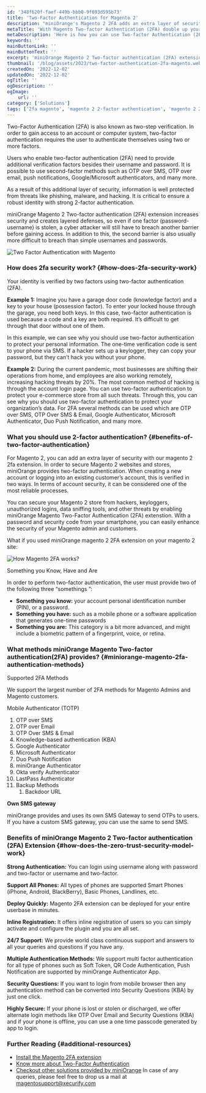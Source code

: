 ```yaml
---
id: '348f620f-faef-449b-bbb0-9f693d595b73'
title: 'Two-Factor Authentication for Magento 2'
description: "miniOrange's Magento 2 2FA adds an extra layer of security, making it harder for cyber attackers to breach your system, even if they have your password. Add an extra layer of security with our magento 2 2fa extension."
metaTitle: 'With Magento Two-factor Authentication (2FA) double up your security'
metaDescription: 'Here is how you can use Two-factor Authentication (2FA) to improve Magento 2 site security and implement a layered defense'
keywords: ''
mainButtonLink: ''
mainButtonText: ''
excerpt: 'miniOrange Magento 2 Two-factor authentication (2FA) extension increases security and creates layered defenses, so even if one factor (password-username) is stolen, a cyber attacker will still have to breach another barrier before gaining access. In addition to this, the second barrier is also usually more difficult to breach than simple usernames and passwords.'
thumbnail: '/blog/assets/2023/two-factor-authentication-2fa-magento.webp'
createdOn: '2022-12-02'
updatedOn: '2022-12-02'
ogTitle: ''
ogDescription: ''
ogImage:
    url: ''
category: ['Solutions']
tags: ['2fa magento', 'magento 2 2-factor authentication', 'magento 2 2fa', 'magento 2.4 2fa', 'magento google authenticator', 'magento mfa', 'magento two factor authentication']
---
```


Two-Factor Authentication (2FA) is also known as two-step verification. In order to gain access to an account or computer system, two-factor authentication requires the user to authenticate themselves using two or more factors.

Users who enable two-factor authentication (2FA) need to provide additional verification factors besides their username and password. It is possible to use second-factor methods such as OTP over SMS, OTP over email, push notifications, Google/Microsoft authenticators, and many more. 

As a result of this additional layer of security, information is well protected from threats like phishing, malware, and hacking. It is critical to ensure a robust identity with strong 2-factor authentication. 

miniOrange Magento 2 Two-factor authentication (2FA) extension increases security and creates layered defenses, so even if one factor (password-username) is stolen, a cyber attacker will still have to breach another barrier before gaining access. In addition to this, the second barrier is also usually more difficult to breach than simple usernames and passwords.

![Two Factor Authentication with Magento](/blog/assets/2023/two-factor-authentication-2fa-magento.webp)

### How does 2fa security work? {#how-does-2fa-security-work}

Your identity is verified by two factors using two-factor authentication (2FA).

**Example 1:** Imagine you have a garage door code (knowledge factor) and a key to your house (possession factor). To enter your locked house through the garage, you need both keys. In this case, two-factor authentication is used because a code and a key are both required. It’s difficult to get through that door without one of them.

In this example, we can see why you should use two-factor authentication to protect your personal information. The one-time verification code is sent to your phone via SMS. If a hacker sets up a keylogger, they can copy your password, but they can’t hack you without your phone.

**Example 2:** During the current pandemic, most businesses are shifting their operations from home, and employees are also working remotely, increasing hacking threats by 20%. The most common method of hacking is through the account login page. You can use two-factor authentication to protect your e-commerce store from all such threats. Through this, you can see why you should use two-factor authentication to protect your organization’s data. For 2FA several methods can be used which are OTP over SMS, OTP Over SMS & Email, Google Authenticator, Microsoft Authenticator, Duo Push Notification, and many more.

### What you should use 2-factor authentication? {#benefits-of-two-factor-authentication}

For Magento 2, you can add an extra layer of security with our magento 2 2fa extension. In order to secure Magento 2 websites and stores, miniOrange provides two-factor authentication. When creating a new account or logging into an existing customer’s account, this is verified in two ways. In terms of account security, it can be considered one of the most reliable processes.

You can secure your Magento 2 store from hackers, keyloggers, unauthorized logins, data sniffing tools, and other threats by enabling miniOrange Magento Two-Factor Authentication (2FA) extenstion. With a password and security code from your smartphone, you can easily enhance the security of your Magento admin and customers. 

What if you used miniOrange magento 2 2FA extension on your magento 2 site:

![How Magento 2FA works?](/blog/assets/2023/magento-2fa.gif)

Something you Know, Have and Are

In order to perform two-factor authentication, the user must provide two of the following three “somethings ”:
- **Something you know:** your account personal identification number (PIN), or a password.
- **Something you have:** such as a mobile phone or a software application that generates one-time passwords
- **Something you are:** This category is a bit more advanced, and might include a biometric pattern of a fingerprint, voice, or retina.


### What methods miniOrange Magento Two-factor authentication(2FA) provides? {#miniorange-magento-2fa-authentication-methods}

Supported 2FA Methods

We support the largest number of 2FA methods for Magento Admins and Magento customers.

Mobile Authenticator (TOTP)

1. OTP over SMS
2. OTP over Email
3. OTP Over SMS & Email
4. Knowledge-based authentication (KBA)
5. Google Authenticator
6. Microsoft Authenticator
7. Duo Push Notification
8. miniOrange Authenticator
9. Okta verify Authenticator
10. LastPass Authenticator
11. Backup Methods
    1. Backdoor URL

**Own SMS gateway**

miniOrange provides and uses its own SMS Gateway to send OTPs to users. If you have a custom SMS gateway, you can use the same to send SMS.

### Benefits of miniOrange Magento 2 Two-factor authentication (2FA) Extension {#how-does-the-zero-trust-security-model-work}

**Strong Authentication:** You can login using username along with password and two-factor or username and two-factor.

**Support All Phones:**  All types of phones are supported Smart Phones (iPhone, Android, BlackBerry), Basic Phones, Landlines, etc.

**Deploy Quickly:** Magento 2FA extension can be deployed for your entire userbase in minutes.

**Inline Registration:** It offers inline registration of users so you can simply activate and configure the plugin and you are all set.

**24/7 Support:** We provide world class continuous support and answers to all your queries and questions if you have any.

**Multiple Authentication Methods:** We support multi factor authentication for all type of phones such as Soft Token, QR Code Authentication, Push Notification are supported by miniOrange Authenticator App.

**Security Questions:** If you want to login from mobile browser then any authentication method can be converted into Security Questions (KBA) by just one click.

**Highly Secure:** If your phone is lost or stolen or discharged, we offer alternate login methods like OTP Over Email and Security Questions (KBA) and if your phone is offline, you can use a one time passcode generated by app to login.

### Further Reading {#additional-resources}

- [Install the Magento 2FA extension](https://marketplace.magento.com/miniorange-inc-miniorange-2fa.html)
- [Know more about Two-Factor Authentication](https://plugins.miniorange.com/magento-two-factor-authentication-2fa)
- [Checkout other solutions provided by miniOrange](https://plugins.miniorange.com/magento)
In case of any queries, please feel free to drop us a mail at [magentosupport@xecurify.com](mailto:magentosupport@xecurify.com)